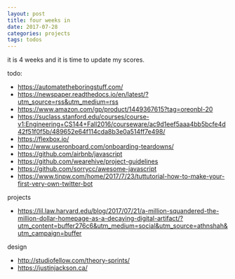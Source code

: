```yaml
---
layout: post
title: four weeks in
date: 2017-07-28
categories: projects
tags: todos
---
```


it is 4 weeks and it is time to update my scores.

todo:
- https://automatetheboringstuff.com/
- https://newspaper.readthedocs.io/en/latest/?utm_source=rss&utm_medium=rss
- https://www.amazon.com/gp/product/1449367615?tag=oreonbl-20
- https://suclass.stanford.edu/courses/course-v1:Engineering+CS144+Fall2016/courseware/ac9d1eef5aaa4bb5bcfe4d42f51f0f5b/489652e64f114cda8b3e0a514ff7e498/
- https://flexbox.io/
- http://www.useronboard.com/onboarding-teardowns/
- https://github.com/airbnb/javascript
- https://github.com/wearehive/project-guidelines
- https://github.com/sorrycc/awesome-javascript
- https://www.tinpw.com/home/2017/7/23/tuttutorial-how-to-make-your-first-very-own-twitter-bot


projects
- https://lil.law.harvard.edu/blog/2017/07/21/a-million-squandered-the-million-dollar-homepage-as-a-decaying-digital-artifact/?utm_content=buffer276c6&utm_medium=social&utm_source=athnshah&utm_campaign=buffer

design
- http://studiofellow.com/theory-sprints/
- https://justinjackson.ca/

